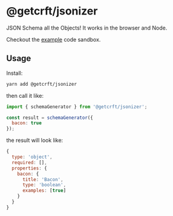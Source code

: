 # @getcrft/jsonizer

JSON Schema all the Objects! It works in the browser and Node.

Checkout the [example](https://codesandbox.io/s/json-schema-izer-viems?file=/src/App.js) code sandbox.

## Usage

Install:

```bash
yarn add @getcrft/jsonizer
```

then call it like:

```js
import { schemaGenerator } from '@getcrft/jsonizer';

const result = schemaGenerator({
  bacon: true
});
```

the result will look like:

```js
{
  type: 'object',
  required: [],
  properties: {
    bacon: {
      title: 'Bacon',
      type: 'boolean',
      examples: [true]
    }
  }
}
```
